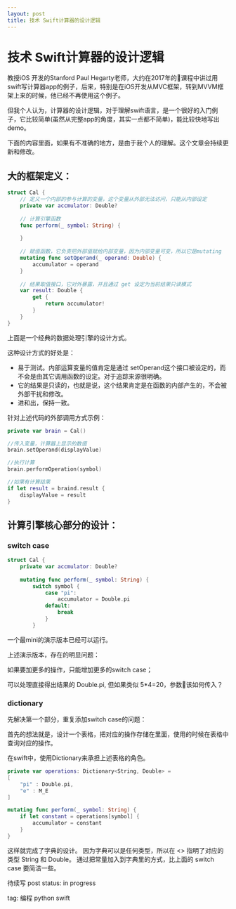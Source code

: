```yaml
---
layout: post
title: 技术 Swift计算器的设计逻辑
---
```


# 技术 Swift计算器的设计逻辑

教授iOS 开发的Stanford Paul Hegarty老师，大约在2017年的课程中讲过用swift写计算器app的例子，后来，特别是在iOS开发从MVC框架，转到MVVM框架上来的时候，他已经不再使用这个例子。

但我个人认为，计算器的设计逻辑，对于理解swift语言，是一个很好的入门例子，它比较简单(虽然从完整app的角度，其实一点都不简单)，能比较快地写出demo。

下面的内容里面，如果有不准确的地方，是由于我个人的理解。这个文章会持续更新和修改。

## 大的框架定义：

```swift
struct Cal {
	// 定义一个内部的参与计算的变量，这个变量从外部无法访问，只能从内部设定
	private var accmulator: Double? 
	
	// 计算引擎函数
	func perform(_ symbol: String) {
	
	}
	
	// 赋值函数，它负责把外部值赋给内部变量，因为内部变量可变，所以它是mutating
	mutating func setOperand(_ operand: Double) {
		accumulator = operand
	}
	
	// 结果取值接口，它对外暴露，并且通过 get 设定为当前结果只读模式
	var result: Double {
		get {
		    return accumulator!
		}
	}
}

```

上面是一个经典的数据处理引擎的设计方式。

这种设计方式的好处是：
* 易于测试。内部运算变量的值肯定是通过 setOperand这个接口被设定的，而不会是由其它调用函数的设定。对于追踪来源很明确。
* 它的结果是只读的，也就是说，这个结果肯定是在函数的内部产生的，不会被外部干扰和修改。
* 进和出，保持一致。

针对上述代码的外部调用方式示例：

```swift
private var brain = Cal()

//传入变量，计算器上显示的数值
brain.setOperand(displayValue)

//执行计算
brain.performOperation(symbol)

//如果有计算结果
if let result = braind.result {
	displayValue = result
}
```

## 计算引擎核心部分的设计：

### switch case

```swift
struct Cal {
	private var accmulator: Double? 
	
	mutating func perform(_ symbol: String) {
		switch symbol {
			case "pi":
				accumulator = Double.pi
			default: 
				break
			}
		}
```

一个最mini的演示版本已经可以运行。

上述演示版本，存在的明显问题：

如果要加更多的操作，只能增加更多的switch case；

可以处理直接得出结果的 Double.pi, 但如果类似 5*4=20，参数该如何传入？

### dictionary

先解决第一个部分，重复添加switch case的问题：

首先的想法就是，设计一个表格，把对应的操作存储在里面，使用的时候在表格中查询对应的操作。

在swift中，使用Dictionary来承担上述表格的角色。

```swift
private var operations: Dictionary<String, Double> = 
[
	"pi" : Double.pi, 
	"e" : M_E
]

mutating func perform(_ symbol: String) {
	if let constant = operations[symbol] {
		accumulator = constant
	}
}
```

这样就完成了字典的设计。
因为字典可以是任何类型，所以在 <> 指明了对应的类型 String 和 Double。
通过把常量加入到字典里的方式，比上面的 switch case 要简洁一些。




待续写
post status: in progress

tag: 编程 python swift
